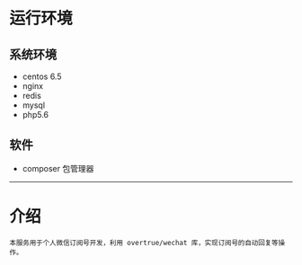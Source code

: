 # 运行环境
## 系统环境
- centos 6.5
- nginx
- redis
- mysql
- php5.6

## 软件
- composer 包管理器

---
# 介绍
    本服务用于个人微信订阅号开发，利用 overtrue/wechat 库，实现订阅号的自动回复等操作。